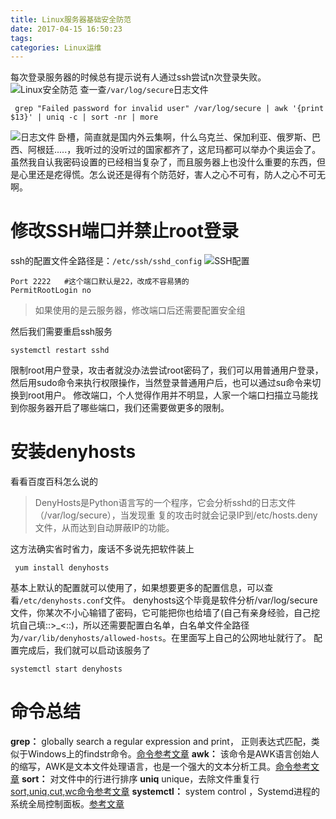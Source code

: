 ```yaml
---
title: Linux服务器基础安全防范
date: 2017-04-15 16:50:23
tags:
categories: Linux运维
---
```


每次登录服务器的时候总有提示说有人通过ssh尝试n次登录失败。
![Linux安全防范](http://img.blog.csdn.net/20170415164214748?watermark/2/text/aHR0cDovL2Jsb2cuY3Nkbi5uZXQvSG9sbW9meQ==/font/5a6L5L2T/fontsize/400/fill/I0JBQkFCMA==/dissolve/70/gravity/SouthEast)
查一查``/var/log/secure``日志文件

```shell
 grep "Failed password for invalid user" /var/log/secure | awk '{print $13}' | uniq -c | sort -nr | more
```
![日志文件](http://img.blog.csdn.net/20170415164324913?watermark/2/text/aHR0cDovL2Jsb2cuY3Nkbi5uZXQvSG9sbW9meQ==/font/5a6L5L2T/fontsize/400/fill/I0JBQkFCMA==/dissolve/70/gravity/SouthEast)
卧槽，简直就是国内外云集啊，什么乌克兰、保加利亚、俄罗斯、巴西、阿根廷.....，我听过的没听过的国家都齐了，这尼玛都可以举办个奥运会了。
虽然我自认我密码设置的已经相当复杂了，而且服务器上也没什么重要的东西，但是心里还是疙得慌。怎么说还是得有个防范好，害人之心不可有，防人之心不可无啊。

# 修改SSH端口并禁止root登录
ssh的配置文件全路径是：``/etc/ssh/sshd_config``
![SSH配置](http://img.blog.csdn.net/20170415164349764?watermark/2/text/aHR0cDovL2Jsb2cuY3Nkbi5uZXQvSG9sbW9meQ==/font/5a6L5L2T/fontsize/400/fill/I0JBQkFCMA==/dissolve/70/gravity/SouthEast)
```shell
Port 2222	#这个端口默认是22，改成不容易猜的
PermitRootLogin no
```
> 如果使用的是云服务器，修改端口后还需要配置安全组

然后我们需要重启ssh服务
```
systemctl restart sshd
```
限制root用户登录，攻击者就没办法尝试root密码了，我们可以用普通用户登录，然后用sudo命令来执行权限操作，当然登录普通用户后，也可以通过su命令来切换到root用户。
修改端口，个人觉得作用并不明显，人家一个端口扫描立马能找到你服务器开启了哪些端口，我们还需要做更多的限制。

# 安装denyhosts
看看百度百科怎么说的
> DenyHosts是Python语言写的一个程序，它会分析sshd的日志文件（/var/log/secure），当发现重 复的攻击时就会记录IP到/etc/hosts.deny文件，从而达到自动屏蔽IP的功能。

这方法确实省时省力，废话不多说先把软件装上
```shell
 yum install denyhosts
```
基本上默认的配置就可以使用了，如果想要更多的配置信息，可以查看``/etc/denyhosts.conf``文件。
denyhosts这个毕竟是软件分析/var/log/secure文件，你某次不小心输错了密码，它可能把你也给墙了(自己有亲身经验，自己挖坑自己填::>_<::)，所以还需要配置白名单，白名单文件全路径为``/var/lib/denyhosts/allowed-hosts``。在里面写上自己的公网地址就行了。
配置完成后，我们就可以启动该服务了
```shell
systemctl start denyhosts
```

# 命令总结
**grep：** globally search a regular expression and print， 正则表达式匹配，类似于Windows上的findstr命令。[命令参考文章](http://www.cnblogs.com/end/archive/2012/02/21/2360965.html)
**awk：** 该命令是AWK语言创始人的缩写，AWK是文本文件处理语言，也是一个强大的文本分析工具。[命令参考文章](http://www.cnblogs.com/ggjucheng/archive/2013/01/13/2858470.html)
**sort：** 对文件中的行进行排序
**uniq**  unique，去除文件重复行
[sort,uniq,cut,wc命令参考文章](http://www.cnblogs.com/ggjucheng/archive/2013/01/13/2858385.html)
**systemctl：** system control ，Systemd进程的系统全局控制面板。[参考文章](http://hufeifei.cn/2017/04/08/CentOS-7-Systemd/index.html)
